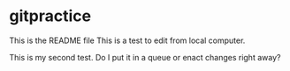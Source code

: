 # gitpractice
This is the README file
This is a test to edit from local computer.

This is my second test. Do I put it in a queue or enact changes right away?
